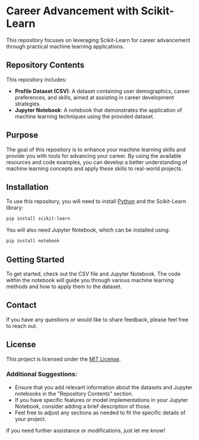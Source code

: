 # Career Advancement with Scikit-Learn

This repository focuses on leveraging Scikit-Learn for career advancement through practical machine learning applications.

## Repository Contents
This repository includes:

- **Profile Dataset (CSV)**: A dataset containing user demographics, career preferences, and skills, aimed at assisting in career development strategies.
- **Jupyter Notebook**: A notebook that demonstrates the application of machine learning techniques using the provided dataset.

## Purpose
The goal of this repository is to enhance your machine learning skills and provide you with tools for advancing your career. By using the available resources and code examples, you can develop a better understanding of machine learning concepts and apply these skills to real-world projects.

## Installation
To use this repository, you will need to install [Python](https://www.python.org/downloads/) and the Scikit-Learn library:

```bash
pip install scikit-learn
```

You will also need Jupyter Notebook, which can be installed using:

```bash
pip install notebook
```

## Getting Started
To get started, check out the CSV file and Jupyter Notebook. The code within the notebook will guide you through various machine learning methods and how to apply them to the dataset.

## Contact
If you have any questions or would like to share feedback, please feel free to reach out.

## License
This project is licensed under the [MIT License](LICENSE).


### Additional Suggestions:
- Ensure that you add relevant information about the datasets and Jupyter notebooks in the "Repository Contents" section.
- If you have specific features or model implementations in your Jupyter Notebook, consider adding a brief description of those.
- Feel free to adjust any sections as needed to fit the specific details of your project.

If you need further assistance or modifications, just let me know!

